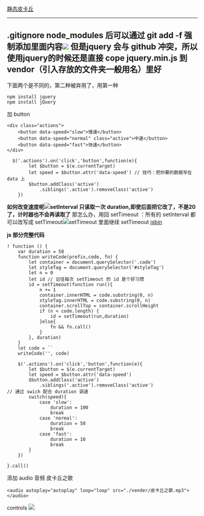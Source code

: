 [静态皮卡丘](http://js.jirengu.com/vokof/7/edit)

---
.gitignore node_modules 后可以通过 git add -f 强制添加里面内容![](https://upload-images.jianshu.io/upload_images/7094266-36a9a389a3167caa.png?imageMogr2/auto-orient/strip%7CimageView2/2/w/1240)
但是jquery 会与 github 冲突，所以使用jquery的时候还是直接 cope jquery.min.js 到 vendor（引入存放的文件夹一般用名）里好
---
下面两个是不同的，第二种被弃用了，用第一种
```
npm install jquery
npm install jQuery
```
加 button
```
<div class="actions">
    <button data-speed="slow">慢速</button>
    <button data-speed="normal" class="active">中速</button>
    <button data-speed="fast">快速</button>
</div>
```
```
  $('.actions').on('click','button',function(e){
        let $button = $(e.currentTarget)
        let speed = $button.attr('data-speed') // 技巧：把你要的数据写在 data 上
        $button.addClass('active')
            .siblings('.active').removeClass('active')
    })
```
**如何改变速度呢![](https://upload-images.jianshu.io/upload_images/7094266-28e3f6a2a7d296b0.png?imageMogr2/auto-orient/strip%7CimageView2/2/w/1240)setInterval 只读取一次 duration,即使后面把它改了，不是20了，计时器也不会再读取了**
那怎么办，用回 setTimeout ：所有的 setInterval 都可以改写成 setTimeout![setTimeout 里面继续 setTimeout](https://upload-images.jianshu.io/upload_images/7094266-5a8e2e42cb3555fc.png?imageMogr2/auto-orient/strip%7CimageView2/2/w/1240)
[jsbin](http://js.jirengu.com/kaxoj/2/edit?html,js,output)

**js 部分完整代码**
```
! function () {
    var duration = 50
    function writeCode(prefix,code, fn) {
        let container = document.querySelector('.code')
        let styleTag = document.querySelector('#styleTag')
        let n = 0
        let id // 记住每次 setTimeout 的 id 是个好习惯
        id = setTimeout(function run(){
            n += 1
            container.innerHTML = code.substring(0, n)
            styleTag.innerHTML = code.substring(0, n)
            container.scrollTop = container.scrollHeight
            if (n < code.length) {
                id = setTimeout(run,duration)
            }else{
                fn && fn.call()
            }
        }, duration)
    }
    let code = ``
    writeCode('', code)

    $('.actions').on('click','button',function(e){
        let $button = $(e.currentTarget)
        let speed = $button.attr('data-speed')
        $button.addClass('active')
            .siblings('.active').removeClass('active')
// 通过 swich 配合 duration 调速
        switch(speed){
            case 'slow':
                duration = 100
                break
            case 'normal':
                duration = 50
                break
            case 'fast':
                duration = 10
                break
        }
    })
    
}.call()
```
添加 audio 音频 皮卡丘之歌
```
<audio autoplay="autoplay" loop="loop" src="./vender/皮卡丘之歌.mp3"></audio>
```
controls 
![](https://upload-images.jianshu.io/upload_images/7094266-250f477e6afd10ed.png?imageMogr2/auto-orient/strip%7CimageView2/2/w/1240)

